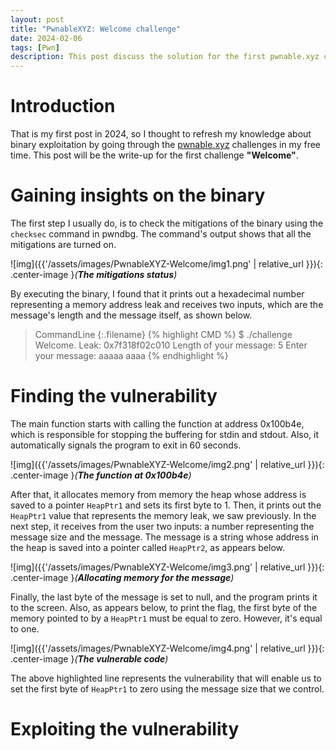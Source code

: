 ```yaml
---
layout: post
title: "PwnableXYZ: Welcome challenge"
date: 2024-02-06
tags: [Pwn] 
description: This post discuss the solution for the first pwnable.xyz challenge.
---
```


# Introduction
That is my first post in 2024, so I thought to refresh my knowledge about binary exploitation by going through the [pwnable.xyz](https://pwnable.xyz/) challenges in my free time. This post will be the write-up for the first challenge **"Welcome"**.

# Gaining insights on the binary

The first step I usually do, is to check the mitigations of the binary using the `checksec` command in pwndbg. The command's output shows that all the mitigations are turned on.

![img]({{'/assets/images/PwnableXYZ-Welcome/img1.png' | relative_url }}){: .center-image }*(**The mitigations status**)*

By executing the binary, I found that it prints out a hexadecimal number representing a memory address leak and receives two inputs, which are the message's length and the message itself, as shown below.

> CommandLine 
{:.filename}
{% highlight CMD %}
$ ./challenge
Welcome.
Leak: 0x7f318f02c010
Length of your message: 5
Enter your message: aaaaa
aaaa
{% endhighlight %}

# Finding the vulnerability

The main function starts with calling the function at address 0x100b4e, which is responsible for stopping the buffering for stdin and stdout. Also, it automatically signals the program to exit in 60 seconds.

![img]({{'/assets/images/PwnableXYZ-Welcome/img2.png' | relative_url }}){: .center-image }*(**The function at 0x100b4e**)*

After that, it allocates memory from memory the heap whose address is saved to a pointer `HeapPtr1` and sets its first byte to 1. Then, it prints out the `HeapPtr1` value that represents the memory leak, we saw previously. In the next step, it receives from the user two inputs: a number representing the message size and the message. The message is a string whose address in the heap is saved into a pointer called `HeapPtr2`, as appears below.

![img]({{'/assets/images/PwnableXYZ-Welcome/img3.png' | relative_url }}){: .center-image }*(**Allocating memory for the message**)*

Finally, the last byte of the message is set to null, and the program prints it to the screen. Also, as appears below, to print the flag, the first byte of the memory pointed to by a `HeapPtr1` must be equal to zero. However, it's equal to one.

![img]({{'/assets/images/PwnableXYZ-Welcome/img4.png' | relative_url }}){: .center-image }*(**The vulnerable code**)*

The above highlighted line represents the vulnerability that will enable us to set the first byte of `HeapPtr1` to zero using the message size that we control.

# Exploiting the vulnerability










  
